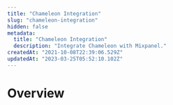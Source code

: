```yaml
---
title: "Chameleon Integration"
slug: "chameleon-integration"
hidden: false
metadata: 
  title: "Chameleon Integration"
  description: "Integrate Chameleon with Mixpanel."
createdAt: "2021-10-08T22:39:06.529Z"
updatedAt: "2023-03-25T05:52:10.102Z"
---
```


# Overview
